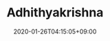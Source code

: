 ---
title: Adhithyakrishna
description: A website to journal my learnings as a computer science engineer. 
date: 2020-01-26T04:15:05+09:00
draft: false
landing:
  height: 450
  image: images/section/joe.png
  title:
    - Adhithyakrishna
  text:
  titleColor:
  textColor:
  spaceBetweenTitleText: 8
  buttons:
    - link: documents/Adhithya_resume.pdf
      text: Download my Resume
      color: primary
footer:
  sections:
    - title: Navigation
      links:
        - title: Articles
          link: /articles
        - title: Blog
          link: /blog
    - title: Links
      links:
        - title: GitHub
          link: https://github.com/adhithyakrishna/
        - title: LinkedIn
          link: https://www.linkedin.com/in/adhithya-krishna/
    - title: Contact
      links:
        - title: Email
          link: mailto:akrishna.cse21@gmail.com
  contents: 
    align: left
    applySinglePageCss: false
    markdown:
      |
      ## Akrishna
      Copyright © 2021. All rights reserved.

sections:
  - bgcolor: primary
    type: card
    description: "I am currently working as a Software Engineer 2 at Nordstrom. I am a tech enthusiast with an infinite zeal to design and build scalable web applications. I obtained my masters degree in Computer and Information Sciences from University at Buffalo, New York."
    header: 
      title: About me
      hlcolor: "#5468d2"
      color: 
      fontSize: 32
      width: 290
    cards:
      - subtitle: Team Worker
        subtitlePosition: center
        image: images/section/team.png
        color: white
      - subtitle: Fast Learner
        subtitlePosition: center
        image: images/section/skills.png
        color: white
      - subtitle: Problem Solver
        subtitlePosition: center
        image: images/section/problemsolver.png
        color: white
  - bgcolor: primary
    type: normal
    header:
      title: Work experience
      hlcolor: "#5468d2"
      color: 
      fontSize: 32
      width: 340
    body:      
      cards:
        - company: Nordstrom, Inc.
          subtitlePosition: left
          position: Software Engineer 2
          timestamp : April 2021 - Present, Seattle, WA
          image: images/section/building.png
          imagePosition: left
          description :
            - point: Currently working on some interesting projects in the Inventory deployment and planning space.
            - point: I have hands on experience working with docker, kubernetes, AWS, Kafka, Gitlab-CI
        - company: Skava systems
          subtitlePosition: left
          position: Software Development Engineer
          timestamp : Jun 2016 - Jun 2019, Coimbatore, India 
          image: images/section/building.png
          imagePosition: left
          description:
            - point: Achieved a 12% increase in product search accuracy by engineering migration tool using the Spring framework to index around 2 million product data from the MySQL database into Apache Solr.
            - point: Planned and employed a test-driven development approach to develop restful microservices using Spring framework, MySQL database, OAuth2 for authentication and, and Apache Solr for caching.
            - point: Reduced page load time by 50% from 4 seconds to 2 seconds by designing and developing jQuery plugins.
        - company: Skava systems
          subtitlePosition: left
          position: Software Development Engineer Intern
          timestamp : Jan 2016 - Jun 2019, Coimbatore, India
          image: images/section/building.png
          imagePosition: left
          description:
            - point: Engineered a configuration based modular web scraper using Node.JS and Cheerio to dynamically retrieve product information of up to 5 websites and store them into a MongoDB database.
            - point: Created a complete wedding registry website using HTML5, CSS3, and jQuery.
  - bgcolor: primary
    type: skills
    header:
      title: Skills
      hlcolor: "#5468d2"
      color: 
      fontSize: 32
      width: 340
    body:
      skills:
        - name:  Java
          image: images/section/java.png
          imagePosition: left
          subtitle: Java
          description:
        - name: Golang
          image: images/section/go.png
          imagePosition: left
          description:
          subtitle: Golang
        - name: Git
          image: images/section/git.png
          imagePosition: left
          subtitle: Git
          description:
        - name: Javascript
          image: images/section/js.png
          imagePosition: left
          subtitle: Javascript
          description:
  - bgcolor: primary
    type: project
    header: 
      title: Projects
      hlcolor: "#5468d2"
      color: 
      fontSize: 32
      width: 290
    cards:
      - subtitle: BettingLite-Dapp
        subtitlePosition: center
        description: "A blockchain project aimed at providing a decentralized and anonymous betting platform."
        image: images/section/code.png
        color: white
        button: 
          name: Details
          link: https://github.com/adhithyakrishna/BlockChainProject
          size: large
          target: _blank
          color: 'white'
          bgcolor: '#5468d2'
      - subtitle: Saavn-nodejs  
        subtitlePosition: center
        description: "A node js wrapper for the jio saavn api, the motive of this project is to create a fullstack music streaming website."
        image: images/section/code.png
        color: white
        button: 
          name: Details
          link: https://github.com/adhithyakrishna/saavn-nodejs
          size: large
          target: _blank
          color: 'white'
          bgcolor: '#5468d2'
      - subtitle: Twitter Analyzer
        subtitlePosition: center
        description: "Project to analyze rhetoric of prominent public leader’s tweets based on multilingual search, sentiment analysis and topic analysis."
        image: images/section/code.png
        color: white
        button: 
          name: Details
          link: https://github.com/adhithyakrishna/Twitter-Analyzer
          size: large
          target: _blank
          color: 'white'
          bgcolor: '#5468d2'
      - subtitle: Distributed Key Value Storage
        subtitlePosition: center
        description: "This project focuses on implementing a distributed key-value storage system, performing data replictation, data partitioning and automatic failure recovery."
        image: images/section/code.png
        color: white
        button: 
          name: Details
          link: https://github.com/adhithyakrishna/Amazon-dynamo-based-key-value-storage
          size: large
          target: _blank
          color: 'white'
          bgcolor: '#5468d2'
      - subtitle: Distributed Messenger Application
        subtitlePosition: center
        description: "This project implements a distributed messenger application, providing Fifo and total ordering guarantees, supporting concurrent storage and retrieval of messages."
        image: images/section/code.png
        color: white
        button: 
          name: Details
          link: https://github.com/adhithyakrishna/Distributed-messenger-application
          size: large
          target: _blank
          color: 'white'
          bgcolor: '#5468d2'
---
